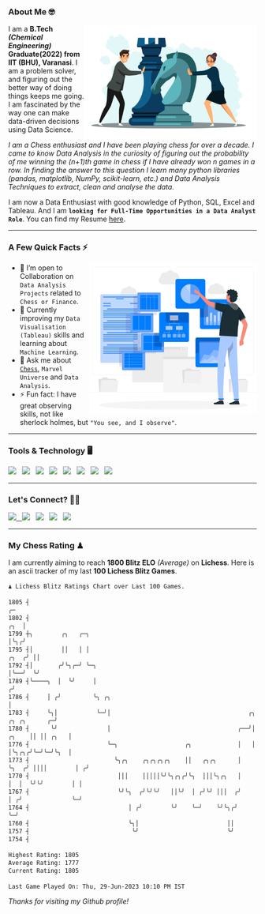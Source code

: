 ### About Me 🤓
<img align="right" alt="Coding" width="350" src="https://github.com/Laxman-Lakhan/Laxman-Lakhan/blob/master/Assets/Chess_Vector.jpg">   

I am a **B.Tech** _**(Chemical Engineering)**_ **Graduate(2022) from IIT (BHU), Varanasi**. I am a problem solver, and figuring out the better way of doing things keeps me going. I am fascinated by the way one can make data-driven decisions using Data Science. 

_I am a Chess enthusiast and I have been playing chess for over a decade. I came to know Data Analysis in the curiosity of figuring out the probability of me winning the (n+1)th game in chess if I have already won n games in a row. In finding the answer to this question I learn many python libraries (pandas, matplotlib, NumPy, scikit-learn, etc.) and Data Analysis Techniques to extract, clean and analyse the data._

I am now a Data Enthusiast with good knowledge of Python, SQL, Excel and Tableau. And I am **`looking for Full-Time Opportunities in a Data Analyst Role`**. You can find my Resume
 [here](https://drive.google.com/file/d/1UIOoogRLj5eGQFQBkuvMmTISZVdl2Ok7/view?usp=sharing).


---

### A Few Quick Facts ⚡️
<img align="right" alt="Coding" width="340" src="https://github.com/Laxman-Lakhan/Laxman-Lakhan/blob/master/Assets/Data_Vector.jpg">   

- 🤝 I’m open to Collaboration on `Data Analysis Projects` related to `Chess or Finance`.
- 📖 Currently improving my `Data Visualisation (Tableau)` skills and learning about `Machine Learning`.
- 💬 Ask me about [`Chess`](https://lichess.org/@/YourKingIsInDanger), `Marvel Universe` and `Data Analysis`.
- ⚡️ Fun fact: I have great observing skills, not like sherlock holmes, but `"You see, and I observe"`.

---
### Tools & Technology 🖥

<img src="https://img.shields.io/badge/Python-white?logo=Python&logoColor=ColorName&style=ShieldStyle" /> &nbsp;
<img src="https://img.shields.io/badge/MySQL-white?logo=MySQL&logoColor=ColorName&style=ShieldStyle" /> &nbsp;
<img src="https://img.shields.io/badge/Tableau-white?logo=Tableau&logoColor=ColorName&style=ShieldStyle" /> &nbsp;
<img src="https://img.shields.io/badge/Excel-white?logo=Microsoft+Excel&logoColor=196F3D&style=ShieldStyle" /> &nbsp;
<img src="https://img.shields.io/badge/Jupyter-white?logo=Jupyter&logoColor=ColorName&style=ShieldStyle" /> &nbsp;
<img src="https://img.shields.io/badge/pandas-white?logo=Pandas&logoColor=000080&style=ShieldStyle" /> &nbsp;
<img src="https://img.shields.io/badge/numpy-white?logo=Numpy&logoColor=85C1E9&style=ShieldStyle" /> &nbsp;
<img src="https://img.shields.io/badge/scikit learn-white?logo=Scikit+Learn&logoColor=ColorName&style=ShieldStyle" /> &nbsp;



---

### Let's Connect? 🫳🏻

<a href="mailto:laxmansingh.lakhan@gmail.com"> <img src="https://img.icons8.com/fluent/48/000000/gmail.png" width="3.5%"/> &nbsp;
[<img src="https://img.icons8.com/color/48/000000/linkedin.png" width="3.5%"/>](https://www.linkedin.com/in/laxman-lakhan/)  &nbsp;
[<img src="https://img.icons8.com/fluent/48/000000/facebook-new.png" width="3.5%"/>](https://www.facebook.com/s.laxmanlakhan/)  &nbsp;
[<img src="https://img.icons8.com/fluent/48/000000/instagram-new.png" width="3.5%"/>](https://www.instagram.com/laxman.lakhan/)  &nbsp;
[<img src="https://img.icons8.com/color/48/000000/twitter.png" width="3.5%"/>](https://twitter.com/laxman__lakhan)  &nbsp;

 ---
  
### My Chess Rating ♟
  
I am currently aiming to reach **1800 Blitz ELO** *(Average)* on **Lichess**. Here is an ascii tracker of my last **100 Lichess Blitz Games**.

  ```
  ♟︎ 𝙻𝚒𝚌𝚑𝚎𝚜𝚜 𝙱𝚕𝚒𝚝𝚣 𝚁𝚊𝚝𝚒𝚗𝚐𝚜 𝙲𝚑𝚊𝚛𝚝 𝚘𝚟𝚎𝚛 𝙻𝚊𝚜𝚝 𝟷00 𝙶𝚊𝚖𝚎𝚜.
  
1805 ┤                                                                                                 ╭─
1802 ┤                                                                                             ╭╮  │
1799 ┼╮        ╭╮   ╭─╮                                                                            │╰╮╭╯
1795 ┤│        ││   │ │                                                                       ╭╮  ╭╯ ││
1792 ┤│       ╭╯╰╮╭─╯ ╰─╮                                                                     │╰──╯  ╰╯
1789 ┤╰────╮  │  ╰╯     │                                                                    ╭╯
1786 ┤     │ ╭╯         ╰╮ ╭╮                                                                │
1783 ┤     ╰╮│           ╰─╯│                                       ╭╮          ╭╮ ╭╮      ╭─╯
1780 ┤      ╰╯              │                                    ╭──╯│    ╭╮    ││ ││ ╭╮   │
1776 ┤                      ╰─╮                   ╭╮             │   │    │╰╮╭╮╭╯╰─╯╰─╯╰╮  │
1773 ┤                        ╰╮╭╮    ╭╮╭╮╭╮╭╮    ││   ╭╮╭╮      │   ╰╮  ╭╯ ││││        │ ╭╯
1770 ┤                         │││    │││││╰╯╰╮╭╮╭╯╰╮  │││╰╮╭╮   │    │  │  ╰╯╰╯        │ │
1767 ┤                         ╰╯╰╮  ╭╯╰╯╰╯   ││╰╯  │ ╭╯╰╯ │││  ╭╯    │ ╭╯              ╰─╯
1764 ┤                            │ ╭╯        ╰╯    ╰─╯    ╰╯╰╮╭╯     ╰─╯
1760 ┤                            ╰╮│                         ││
1757 ┤                             ╰╯                         ╰╯
1754 ┤ 

Highest Rating: 1805
Average Rating: 1777
Current Rating: 1805 

Last Game Played On: Thu, 29-Jun-2023 10:10 PM IST
  ```
  
  
*Thanks for visiting my Github profile!*
